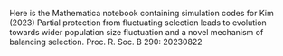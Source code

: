 Here is the Mathematica notebook containing simulation codes for Kim (2023) Partial protection from fluctuating selection leads to evolution towards wider population size fluctuation and a novel mechanism of balancing selection. Proc. R. Soc. B 290: 20230822

